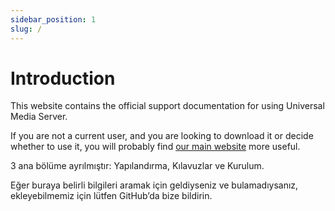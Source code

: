 ```yaml
---
sidebar_position: 1
slug: /
---
```


# Introduction

This website contains the official support documentation for using Universal Media Server.

If you are not a current user, and you are looking to download it or decide whether to use it, you will probably find [our main website](https://www.universalmediaserver.com) more useful.

3 ana bölüme ayrılmıştır: Yapılandırma, Kılavuzlar ve Kurulum.

Eğer buraya belirli bilgileri aramak için geldiyseniz ve bulamadıysanız, ekleyebilmemiz için lütfen GitHub’da bize bildirin.
